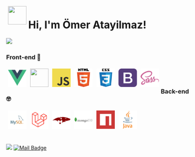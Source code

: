 
<img align="left" src="https://nuxtjs.ir/logos/nuxt.svg"  width="50" height="50" style="margin:5px"  />

# Hi, I'm Ömer Atayilmaz! 

[![](https://img.shields.io/github/followers/omeratayilmaz?style=social)](https://www.github.com/OmerAtayilmaz)


### Front-end 🎨

<img align="left" src="https://raw.githubusercontent.com/github/explore/80688e429a7d4ef2fca1e82350fe8e3517d3494d/topics/vue/vue.png"  width="50" height="50" style="margin:5px"  />

<img align="left" src="https://nuxtjs.ir/logos/nuxt.svg"  width="50" height="50" style="margin:5px"  />

<img align="left" src="https://raw.githubusercontent.com/github/explore/80688e429a7d4ef2fca1e82350fe8e3517d3494d/topics/javascript/javascript.png" width="50" height="50" style="margin:5px" />

<img align="left" src="https://raw.githubusercontent.com/github/explore/80688e429a7d4ef2fca1e82350fe8e3517d3494d/topics/html/html.png" width="50" height="50" style="margin:5px"  />

<img align="left" src="https://raw.githubusercontent.com/github/explore/80688e429a7d4ef2fca1e82350fe8e3517d3494d/topics/css/css.png"  width="50" height="50" style="margin:5px"  />

<img align="left" src="https://raw.githubusercontent.com/github/explore/80688e429a7d4ef2fca1e82350fe8e3517d3494d/topics/bootstrap/bootstrap.png" width="50" height="50" style="margin:5px"  />

<img align="left" src="https://raw.githubusercontent.com/github/explore/80688e429a7d4ef2fca1e82350fe8e3517d3494d/topics/sass/sass.png"  width="50" height="50" style="margin:5px"   width="35" />

<br/><br/>

### Back-end 🤓
<img align="left" src="https://raw.githubusercontent.com/github/explore/80688e429a7d4ef2fca1e82350fe8e3517d3494d/topics/mysql/mysql.png"  width="50" height="50" style="margin:5px"/>
<img align="left" src="https://raw.githubusercontent.com/github/explore/80688e429a7d4ef2fca1e82350fe8e3517d3494d/topics/laravel/laravel.png"  width="50" height="50" style="margin:5px"/>
<img align="left" src="https://raw.githubusercontent.com/github/explore/80688e429a7d4ef2fca1e82350fe8e3517d3494d/topics/mongoose/mongoose.png"  width="50" height="50" style="margin:5px"/>
<img align="left" src="https://raw.githubusercontent.com/github/explore/80688e429a7d4ef2fca1e82350fe8e3517d3494d/topics/mongodb/mongodb.png"  width="50" height="50" style="margin:5px"/>
<img align="left" src="https://raw.githubusercontent.com/github/explore/80688e429a7d4ef2fca1e82350fe8e3517d3494d/topics/npm/npm.png"  width="50" height="50" style="margin:5px"/>
<img align="left" src="https://raw.githubusercontent.com/github/explore/80688e429a7d4ef2fca1e82350fe8e3517d3494d/topics/java/java.png"  width="50" height="50" style="margin:5px"/>

<br /><br />


<br /><br />

[![](https://img.shields.io/badge/linkedin-%230077B5.svg?&style=for-the-badge&logo=linkedin&logoColor=white)](https://www.linkedin.com/in/%C3%B6mer-atay%C4%B1lmaz-180006151/)
[![Mail Badge](https://img.shields.io/badge/omeratayilmaz@gmail.com-c14438?style=for-the-badge&logo=Gmail&logoColor=white&link=mailto:omeratayilmaz@gmail.com)](mailto:omeratayilmaz@gmail.com)

